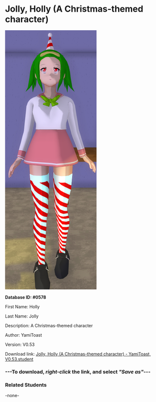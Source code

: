 # Jolly, Holly (A Christmas-themed character)

<img src="../../Files/Images/Jolly, Holly (A Christmas-themed character).png" title="Jolly, Holly (A Christmas-themed character) - YamiToast, V0.53">

**Database ID: #0578**

First Name: Holly

Last Name: Jolly

Description: A Christmas-themed character

Author: YamiToast

Version: V0.53

Download link: <a href="https://raw.githubusercontent.com/Arbiter1223/Daigaku-Gurashi-Custom-Students/master/Files/Student%20Files/Jolly%2C%20Holly%20(A%20Christmas-themed%20character)%20-%20YamiToast%2C%20V0.53.student">Jolly, Holly (A Christmas-themed character) - YamiToast, V0.53.student</a>

### ---**To download, _right-click_ the link, and select _"Save as"_**---

### Related Students

-none-
